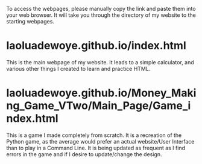 To access the webpages, please manually copy the link and paste them into your web browser. 
It will take you through the directory of my website to the starting webpages.

# laoluadewoye.github.io/index.html
This is the main webpage of my website. It leads to a simple calculator, and various other things I created to learn and practice HTML.

# laoluadewoye.github.io/Money_Making_Game_VTwo/Main_Page/Game_index.html
This is a game I made completely from scratch. 
It is a recreation of the Python game, as the average would prefer an actual website/User Interface than to play in a Command Line.
It is being updated as frequent as I find errors in the game and if I desire to update/change the design.
